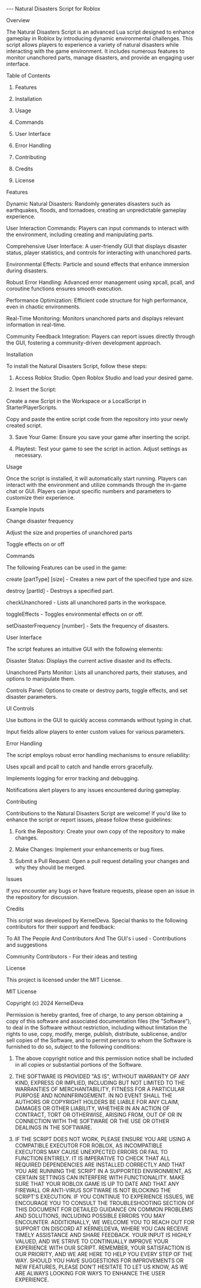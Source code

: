--- Natural Disasters Script for Roblox

Overview

The Natural Disasters Script is an advanced Lua script designed to enhance gameplay in Roblox by introducing dynamic environmental challenges. This script allows players to experience a variety of natural disasters while interacting with the game environment. It includes numerous features to monitor unanchored parts, manage disasters, and provide an engaging user interface.

Table of Contents

1. Features


2. Installation


3. Usage


4. Commands


5. User Interface


6. Error Handling


7. Contributing


8. Credits


9. License



Features

Dynamic Natural Disasters: Randomly generates disasters such as earthquakes, floods, and tornadoes, creating an unpredictable gameplay experience.

User Interaction Commands: Players can input commands to interact with the environment, including creating and manipulating parts.

Comprehensive User Interface: A user-friendly GUI that displays disaster status, player statistics, and controls for interacting with unanchored parts.

Environmental Effects: Particle and sound effects that enhance immersion during disasters.

Robust Error Handling: Advanced error management using xpcall, pcall, and coroutine functions ensures smooth execution.

Performance Optimization: Efficient code structure for high performance, even in chaotic environments.

Real-Time Monitoring: Monitors unanchored parts and displays relevant information in real-time.

Community Feedback Integration: Players can report issues directly through the GUI, fostering a community-driven development approach.


Installation

To install the Natural Disasters Script, follow these steps:

1. Access Roblox Studio: Open Roblox Studio and load your desired game.


2. Insert the Script:

Create a new Script in the Workspace or a LocalScript in StarterPlayerScripts.

Copy and paste the entire script code from the repository into your newly created script.



3. Save Your Game: Ensure you save your game after inserting the script.


4. Playtest: Test your game to see the script in action. Adjust settings as necessary.



Usage

Once the script is installed, it will automatically start running. Players can interact with the environment and utilize commands through the in-game chat or GUI. Players can input specific numbers and parameters to customize their experience.

Example Inputs

Change disaster frequency

Adjust the size and properties of unanchored parts

Toggle effects on or off


Commands

The following Features can be used in the game:

create [partType] [size] - Creates a new part of the specified type and size.

destroy [partId] - Destroys a specified part.

checkUnanchored - Lists all unanchored parts in the workspace.

toggleEffects - Toggles environmental effects on or off.

setDisasterFrequency [number] - Sets the frequency of disasters.


User Interface

The script features an intuitive GUI with the following elements:

Disaster Status: Displays the current active disaster and its effects.

Unanchored Parts Monitor: Lists all unanchored parts, their statuses, and options to manipulate them.

Controls Panel: Options to create or destroy parts, toggle effects, and set disaster parameters.


UI Controls

Use buttons in the GUI to quickly access commands without typing in chat.

Input fields allow players to enter custom values for various parameters.


Error Handling

The script employs robust error handling mechanisms to ensure reliability:

Uses xpcall and pcall to catch and handle errors gracefully.

Implements logging for error tracking and debugging.

Notifications alert players to any issues encountered during gameplay.


Contributing

Contributions to the Natural Disasters Script are welcome! If you'd like to enhance the script or report issues, please follow these guidelines:

1. Fork the Repository: Create your own copy of the repository to make changes.


2. Make Changes: Implement your enhancements or bug fixes.


3. Submit a Pull Request: Open a pull request detailing your changes and why they should be merged.



Issues

If you encounter any bugs or have feature requests, please open an issue in the repository for discussion.

Credits

This script was developed by KernelDeva. Special thanks to the following contributors for their support and feedback:

To All The People And Contributors And The GUI's i used - Contributions and suggestions

Community Contributors - For their ideas and testing


License

This project is licensed under the MIT License.

MIT License

Copyright (c) 2024 KernelDeva

Permission is hereby granted, free of charge, to any person obtaining a copy
of this software and associated documentation files (the "Software"), to deal
in the Software without restriction, including without limitation the rights
to use, copy, modify, merge, publish, distribute, sublicense, and/or sell
copies of the Software, and to permit persons to whom the Software is
furnished to do so, subject to the following conditions:

1. The above copyright notice and this permission notice shall be included in all
copies or substantial portions of the Software.

2. THE SOFTWARE IS PROVIDED "AS IS", WITHOUT WARRANTY OF ANY KIND, EXPRESS OR
IMPLIED, INCLUDING BUT NOT LIMITED TO THE WARRANTIES OF MERCHANTABILITY,
FITNESS FOR A PARTICULAR PURPOSE AND NONINFRINGEMENT. IN NO EVENT SHALL THE
AUTHORS OR COPYRIGHT HOLDERS BE LIABLE FOR ANY CLAIM, DAMAGES OR OTHER
LIABILITY, WHETHER IN AN ACTION OF CONTRACT, TORT OR OTHERWISE, ARISING FROM,
OUT OF OR IN CONNECTION WITH THE SOFTWARE OR THE USE OR OTHER DEALINGS IN THE
SOFTWARE.

3. IF THE SCRIPT DOES NOT WORK, PLEASE ENSURE YOU ARE USING A COMPATIBLE EXECUTOR FOR ROBLOX, AS INCOMPATIBLE EXECUTORS MAY CAUSE UNEXPECTED ERRORS OR FAIL TO FUNCTION ENTIRELY. IT IS IMPERATIVE TO CHECK THAT ALL REQUIRED DEPENDENCIES ARE INSTALLED CORRECTLY AND THAT YOU ARE RUNNING THE SCRIPT IN A SUPPORTED ENVIRONMENT, AS CERTAIN SETTINGS CAN INTERFERE WITH FUNCTIONALITY. MAKE SURE THAT YOUR ROBLOX GAME IS UP TO DATE AND THAT ANY FIREWALL OR ANTI-VIRUS SOFTWARE IS NOT BLOCKING THE SCRIPT'S EXECUTION. IF YOU CONTINUE TO EXPERIENCE ISSUES, WE ENCOURAGE YOU TO CONSULT THE TROUBLESHOOTING SECTION OF THIS DOCUMENT FOR DETAILED GUIDANCE ON COMMON PROBLEMS AND SOLUTIONS, INCLUDING POSSIBLE ERRORS YOU MAY ENCOUNTER. ADDITIONALLY, WE WELCOME YOU TO REACH OUT FOR SUPPORT ON DISCORD AT KERNELDEVA, WHERE YOU CAN RECEIVE TIMELY ASSISTANCE AND SHARE FEEDBACK. YOUR INPUT IS HIGHLY VALUED, AND WE STRIVE TO CONTINUALLY IMPROVE YOUR EXPERIENCE WITH OUR SCRIPT. REMEMBER, YOUR SATISFACTION IS OUR PRIORITY, AND WE ARE HERE TO HELP YOU EVERY STEP OF THE WAY. SHOULD YOU HAVE SUGGESTIONS FOR IMPROVEMENTS OR NEW FEATURES, PLEASE DON’T HESITATE TO LET US KNOW, AS WE ARE ALWAYS LOOKING FOR WAYS TO ENHANCE THE USER EXPERIENCE.
